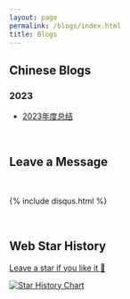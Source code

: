 ```yaml
---
layout: page
permalink: /blogs/index.html
title: Blogs
---
```


## Chinese Blogs



### 2023


- [2023年度总结](https://github.com/YanyingWei1997/YanyingWei1997.github.io/blogs/23yrs.md)<br>



<br>

## Leave a Message

<br>

{% include disqus.html %} 

<br>


## Web Star History
[Leave a star if you like it 🥰](https://github.com/YanyingWei1997/YanyingWei1997.github.io/)

[![Star History Chart](https://api.star-history.com/svg?repos=YanyingWei1997/YanyingWei1997.github.io&type=Date)](https://star-history.com/#YanyingWei1997/YanyingWei1997.github.io&Date)



<br>